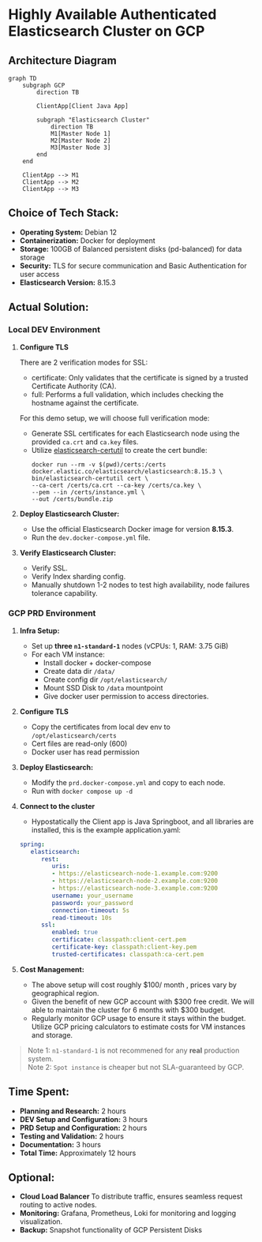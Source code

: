 # Highly Available Authenticated Elasticsearch Cluster on GCP

## Architecture Diagram
```mermaid
graph TD
    subgraph GCP
        direction TB
        
        ClientApp[Client Java App]
        
        subgraph "Elasticsearch Cluster"
            direction TB
            M1[Master Node 1]
            M2[Master Node 2]
            M3[Master Node 3] 
        end
    end

    ClientApp --> M1
    ClientApp --> M2
    ClientApp --> M3
```

## Choice of Tech Stack:
- **Operating System:** Debian 12
- **Containerization:** Docker for deployment
- **Storage:** 100GB of Balanced persistent disks (pd-balanced) for data storage
- **Security:** TLS for secure communication and Basic Authentication for user access
- **Elasticsearch Version:** 8.15.3

## Actual Solution:

### Local DEV Environment
1. **Configure TLS**

   There are 2 verification modes for SSL:
   - certificate: Only validates that the certificate is signed by a trusted Certificate Authority (CA).
   - full: Performs a full validation, which includes checking the hostname against the certificate.

   For this demo setup, we will choose full verification mode:
   - Generate SSL certificates for each Elasticsearch node using the provided `ca.crt` and `ca.key` files.
   - Utilize [elasticsearch-certutil](https://www.elastic.co/guide/en/elasticsearch/reference/current/certutil.html#certutil-cert) to create the cert bundle:
      ```
      docker run --rm -v $(pwd)/certs:/certs docker.elastic.co/elasticsearch/elasticsearch:8.15.3 \
      bin/elasticsearch-certutil cert \
      --ca-cert /certs/ca.crt --ca-key /certs/ca.key \
      --pem --in /certs/instance.yml \
      --out /certs/bundle.zip
      ```

2. **Deploy Elasticsearch Cluster:**
   - Use the official Elasticsearch Docker image for version **8.15.3**.
   - Run the `dev.docker-compose.yml` file.

3. **Verify Elasticsearch Cluster:**
   - Verify SSL.
   - Verify Index sharding config.
   - Manually shutdown 1-2 nodes to test high availability, node failures tolerance capability.

### GCP PRD Environment
1. **Infra Setup:**
   - Set up **three `n1-standard-1`** nodes (vCPUs: 1, RAM: 3.75 GiB)
   - For each VM instance:
      - Install docker + docker-compose
      - Create data dir `/data/`
      - Create config dir `/opt/elasticsearch/`
      - Mount SSD Disk to `/data` mountpoint
      - Give docker user permission to access directories.

2. **Configure TLS**
   - Copy the certificates from local dev env to `/opt/elasticsearch/certs`
   - Cert files are read-only (600)
   - Docker user has read permission

3. **Deploy Elasticsearch:**
   - Modify the `prd.docker-compose.yml` and copy to each node.
   - Run with `docker compose up -d`

4. **Connect to the cluster**
   - Hypostatically the Client app is Java Springboot, and all libraries are installed, this is the example application.yaml:
   ```yaml
   spring:
      elasticsearch:
         rest:
            uris:
            - https://elasticsearch-node-1.example.com:9200
            - https://elasticsearch-node-2.example.com:9200
            - https://elasticsearch-node-3.example.com:9200
            username: your_username
            password: your_password
            connection-timeout: 5s
            read-timeout: 10s
         ssl:
            enabled: true
            certificate: classpath:client-cert.pem
            certificate-key: classpath:client-key.pem
            trusted-certificates: classpath:ca-cert.pem
   ```

4. **Cost Management:**
   - The above setup will cost roughly $100/ month , prices vary by geographical region.
   - Given the benefit of new GCP account with $300 free credit. We will able to maintain the cluster for 6 months with $300 budget.
   - Regularly monitor GCP usage to ensure it stays within the budget. Utilize GCP pricing calculators to estimate costs for VM instances and storage.

>Note 1: `n1-standard-1` is not recommened for any **real** production system.  
>Note 2: `Spot instance` is cheaper but not SLA-guaranteed by GCP.

## Time Spent:
- **Planning and Research:** 2 hours
- **DEV Setup and Configuration:** 3 hours
- **PRD Setup and Configuration:** 2 hours
- **Testing and Validation:** 2 hours
- **Documentation:** 3 hours
- **Total Time:** Approximately 12 hours

## Optional:
- **Cloud Load Balancer** To distribute traffic, ensures seamless request routing to active nodes.
- **Monitoring:** Grafana, Prometheus, Loki for monitoring and logging visualization.
- **Backup:** Snapshot functionality of GCP Persistent Disks